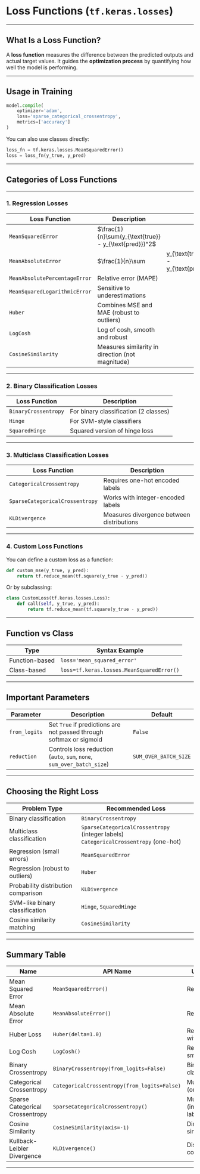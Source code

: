 # Loss Functions (`tf.keras.losses`)

---

## What Is a Loss Function?

A **loss function** measures the difference between the predicted outputs and actual target values.
It guides the **optimization process** by quantifying how well the model is performing.

---

## Usage in Training

```python
model.compile(
    optimizer='adam',
    loss='sparse_categorical_crossentropy',
    metrics=['accuracy']
)
```

You can also use classes directly:

```python
loss_fn = tf.keras.losses.MeanSquaredError()
loss = loss_fn(y_true, y_pred)
```

---

## Categories of Loss Functions

---

### 1. **Regression Losses**

| Loss Function                 | Description                                                |                                     |    |
| ----------------------------- | ---------------------------------------------------------- | ----------------------------------- | -- |
| `MeanSquaredError`            | \$\frac{1}{n}\sum(y\_{\text{true}} - y\_{\text{pred}})^2\$ |                                     |    |
| `MeanAbsoluteError`           | \$\frac{1}{n}\sum                                          | y\_{\text{true}} - y\_{\text{pred}} | \$ |
| `MeanAbsolutePercentageError` | Relative error (MAPE)                                      |                                     |    |
| `MeanSquaredLogarithmicError` | Sensitive to underestimations                              |                                     |    |
| `Huber`                       | Combines MSE and MAE (robust to outliers)                  |                                     |    |
| `LogCosh`                     | Log of cosh, smooth and robust                             |                                     |    |
| `CosineSimilarity`            | Measures similarity in direction (not magnitude)           |                                     |    |

---

### 2. **Binary Classification Losses**

| Loss Function        | Description                           |
| -------------------- | ------------------------------------- |
| `BinaryCrossentropy` | For binary classification (2 classes) |
| `Hinge`              | For SVM-style classifiers             |
| `SquaredHinge`       | Squared version of hinge loss         |

---

### 3. **Multiclass Classification Losses**

| Loss Function                   | Description                               |
| ------------------------------- | ----------------------------------------- |
| `CategoricalCrossentropy`       | Requires one-hot encoded labels           |
| `SparseCategoricalCrossentropy` | Works with integer-encoded labels         |
| `KLDivergence`                  | Measures divergence between distributions |

---

### 4. **Custom Loss Functions**

You can define a custom loss as a function:

```python
def custom_mse(y_true, y_pred):
    return tf.reduce_mean(tf.square(y_true - y_pred))
```

Or by subclassing:

```python
class CustomLoss(tf.keras.losses.Loss):
    def call(self, y_true, y_pred):
        return tf.reduce_mean(tf.square(y_true - y_pred))
```

---

## Function vs Class

| Type           | Syntax Example                            |
| -------------- | ----------------------------------------- |
| Function-based | `loss='mean_squared_error'`               |
| Class-based    | `loss=tf.keras.losses.MeanSquaredError()` |

---

## Important Parameters

| Parameter     | Description                                                            | Default               |
| ------------- | ---------------------------------------------------------------------- | --------------------- |
| `from_logits` | Set `True` if predictions are not passed through softmax or sigmoid    | `False`               |
| `reduction`   | Controls loss reduction (`auto`, `sum`, `none`, `sum_over_batch_size`) | `SUM_OVER_BATCH_SIZE` |

---

## Choosing the Right Loss

| Problem Type                        | Recommended Loss                                                                        |
| ----------------------------------- | --------------------------------------------------------------------------------------- |
| Binary classification               | `BinaryCrossentropy`                                                                    |
| Multiclass classification           | `SparseCategoricalCrossentropy` (integer labels)<br>`CategoricalCrossentropy` (one-hot) |
| Regression (small errors)           | `MeanSquaredError`                                                                      |
| Regression (robust to outliers)     | `Huber`                                                                                 |
| Probability distribution comparison | `KLDivergence`                                                                          |
| SVM-like binary classification      | `Hinge`, `SquaredHinge`                                                                 |
| Cosine similarity matching          | `CosineSimilarity`                                                                      |

---

## Summary Table

| Name                            | API Name                                     | Use Case                    |
| ------------------------------- | -------------------------------------------- | --------------------------- |
| Mean Squared Error              | `MeanSquaredError()`                         | Regression                  |
| Mean Absolute Error             | `MeanAbsoluteError()`                        | Regression                  |
| Huber Loss                      | `Huber(delta=1.0)`                           | Regression with outliers    |
| Log Cosh                        | `LogCosh()`                                  | Regression, smooth loss     |
| Binary Crossentropy             | `BinaryCrossentropy(from_logits=False)`      | Binary classification       |
| Categorical Crossentropy        | `CategoricalCrossentropy(from_logits=False)` | Multiclass (one-hot)        |
| Sparse Categorical Crossentropy | `SparseCategoricalCrossentropy()`            | Multiclass (integer labels) |
| Cosine Similarity               | `CosineSimilarity(axis=-1)`                  | Direction similarity        |
| Kullback-Leibler Divergence     | `KLDivergence()`                             | Distribution comparison     |

---
